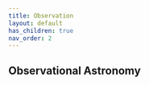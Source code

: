 ```yaml
---
title: Observation
layout: default
has_children: true
nav_order: 2
---
```


## Observational Astronomy

